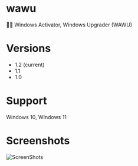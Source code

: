 # wawu
👨‍💻 Windows Activator, Windows Upgrader (WAWU)
# Versions
- 1.2 (current)
- 1.1 
- 1.0
# Support
Windows 10, WIndows 11
# Screenshots
![ScreenShots](https://i.imgur.com/YFmfnLX.png "wawu")
